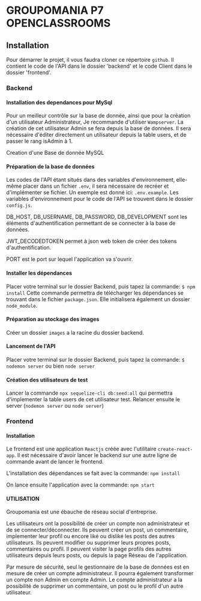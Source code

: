 # GROUPOMANIA P7 OPENCLASSROOMS

## Installation

Pour démarrer le projet, il vous faudra cloner ce répertoire `github`. Il contient le code de l'API dans le dossier 'backend' et le code Client dans le dossier 'frontend'.

### Backend

#### Installation des dependances pour MySql

Pour un meilleur contrôle sur la base de donnée, ainsi que pour la création d'un utilisateur Administrateur, Je recommande d'utiliser `Wampserver`. La création de cet utilisateur Admin se fera depuis la base de données. Il sera nécessaire d'éditer directement un utilisateur depuis la table users, et de passer le rang isAdmin à 1.

Creation d'une Base de donnée MySQL

#### Préparation de la base de données

Les codes de l'API étant situés dans des variables d'environnement, elle-même placer dans un fichier `.env`, il sera nécessaire de recréer et d'implémenter se fichier.
Un exemple est donné ici: `.env.example`.
Les variables d'environnement pour le code de l'API se trouvent dans le dossier `config.js`.

DB_HOST, DB_USERNAME, DB_PASSWORD, DB_DEVELOPMENT sont les éléments d'authentification permettant de se connecter à la base de données.

JWT_DECODEDTOKEN permet à json web token de créer des tokens d'authentification.

PORT est le port sur lequel l'application va s'ouvrir.

#### Installer les dépendances

Placer votre terminal sur le dossier Backend, puis tapez la commande:
`$ npm install`
Cette commande permettra de télécharger les dépendances se trouvant dans le fichier `package.json`. Elle initialisera également un dossier `node_module`.

#### Préparation au stockage des images

Créer un dossier `images` a la racine du dossier backend.

#### Lancement de l'API

Placer votre terminal sur le dossier Backend, puis tapez la commande:
`$ nodemon server` ou bien `node server`

#### Création des utilisateurs de test

Lancer la commande `npx sequelize-cli db:seed:all` qui permettra d'implementer la table users de cet utilisateur test.
Relancer ensuite le server (`nodemon server` ou `node server`)

### Frontend

#### Installation

Le frontend est une application `Reactjs` créée avec l'utilitaire `create-react-app`.
Il est nécessaire d'avoir lancer le backend sur une autre ligne de commande avant de lancer le frontend.

L'installation des dépendances se fait avec la commande:
`npm install`

On lance ensuite l'application avec la commande:
`npm start`

#### UTILISATION

Groupomania est une ébauche de réseau social d'entreprise.

Les utilisateurs ont la possibilité de créer un compte non administrateur et de se connecter/déconnecter.
Ils peuvent créer un post, un commentaire, implementer leur profil ou encore liké ou disliké les posts des autres utilisateurs.
Ils peuvent modifier ou supprimer leurs propres posts, commentaires ou profil.
Il peuvent visiter la page profils des autres utilisateurs depuis leurs posts, ou depuis la page Réseau de l'application.

Par mesure de sécurité, seul le gestionnaire de la base de données est en mesure de créer un compte administrateur. Il pourra également transformer un compte non Admin en compte Admin.
Le compte administrateur a la possibilité de supprimer un commentaire, un post ou le profil d'un autre utilisateur.
